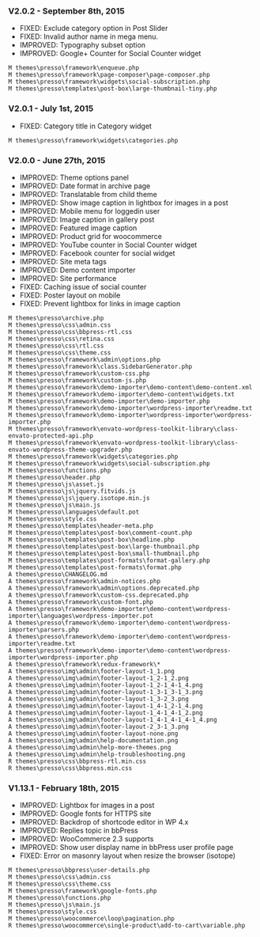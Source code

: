 ### V2.0.2 - September 8th, 2015
* FIXED: Exclude category option in Post Slider
* FIXED: Invalid author name in mega menu.
* IMPROVED: Typography subset option
* IMPROVED: Google+ Counter for Social Counter widget

```
M themes\presso\framework\enqueue.php
M themes\presso\framework\page-composer\page-composer.php
M themes\presso\framework\widgets\social-subscription.php
M themes\presso\templates\post-box\large-thumbnail-tiny.php
```

### V2.0.1 - July 1st, 2015
* FIXED: Category title in Category widget

```
M themes\presso\framework\widgets\categories.php
```

### V2.0.0 - June 27th, 2015
* IMPROVED: Theme options panel
* IMPROVED: Date format in archive page
* IMPROVED: Translatable from child theme
* IMPROVED: Show image caption in lightbox for images in a post
* IMPROVED: Mobile menu for loggedin user
* IMPROVED: Image caption in gallery post
* IMPROVED: Featured image caption
* IMPROVED: Product grid for woocommerce
* IMPROVED: YouTube counter in Social Counter widget
* IMPROVED: Facebook counter for social widget
* IMPROVED: Site meta tags
* IMPROVED: Demo content importer
* IMPROVED: Site performance
* FIXED: Caching issue of social counter
* FIXED: Poster layout on mobile
* FIXED: Prevent lightbox for links in image caption

```
M themes\presso\archive.php
M themes\presso\css\admin.css
M themes\presso\css\bbpress-rtl.css
M themes\presso\css\retina.css
M themes\presso\css\rtl.css
M themes\presso\css\theme.css
M themes\presso\framework\admin\options.php
M themes\presso\framework\class.SidebarGenerator.php
M themes\presso\framework\custom-css.php
M themes\presso\framework\custom-js.php
M themes\presso\framework\demo-importer\demo-content\demo-content.xml
M themes\presso\framework\demo-importer\demo-content\widgets.txt
M themes\presso\framework\demo-importer\demo-importer.php
M themes\presso\framework\demo-importer\wordpress-importer\readme.txt
M themes\presso\framework\demo-importer\wordpress-importer\wordpress-importer.php
M themes\presso\framework\envato-wordpress-toolkit-library\class-envato-protected-api.php
M themes\presso\framework\envato-wordpress-toolkit-library\class-envato-wordpress-theme-upgrader.php
M themes\presso\framework\widgets\categories.php
M themes\presso\framework\widgets\social-subscription.php
M themes\presso\functions.php
M themes\presso\header.php
M themes\presso\js\asset.js
M themes\presso\js\jquery.fitvids.js
M themes\presso\js\jquery.isotope.min.js
M themes\presso\js\main.js
M themes\presso\languages\default.pot
M themes\presso\style.css
M themes\presso\templates\header-meta.php
M themes\presso\templates\post-box\comment-count.php
M themes\presso\templates\post-box\headline.php
M themes\presso\templates\post-box\large-thumbnail.php
M themes\presso\templates\post-box\small-thumbnail.php
M themes\presso\templates\post-formats\format-gallery.php
M themes\presso\templates\post-formats\format.php
A themes\presso\CHANGELOG.md
A themes\presso\framework\admin-notices.php
A themes\presso\framework\admin\options.deprecated.php
A themes\presso\framework\custom-css.deprecated.php
A themes\presso\framework\custom-font.php
A themes\presso\framework\demo-importer\demo-content\wordpress-importer\languages\wordpress-importer.pot
A themes\presso\framework\demo-importer\demo-content\wordpress-importer\parsers.php
A themes\presso\framework\demo-importer\demo-content\wordpress-importer\readme.txt
A themes\presso\framework\demo-importer\demo-content\wordpress-importer\wordpress-importer.php
A themes\presso\framework\redux-framework\*
A themes\presso\img\admin\footer-layout-1_1.png
A themes\presso\img\admin\footer-layout-1_2-1_2.png
A themes\presso\img\admin\footer-layout-1_2-1_4-1_4.png
A themes\presso\img\admin\footer-layout-1_3-1_3-1_3.png
A themes\presso\img\admin\footer-layout-1_3-2_3.png
A themes\presso\img\admin\footer-layout-1_4-1_2-1_4.png
A themes\presso\img\admin\footer-layout-1_4-1_4-1_2.png
A themes\presso\img\admin\footer-layout-1_4-1_4-1_4-1_4.png
A themes\presso\img\admin\footer-layout-2_3-1_3.png
A themes\presso\img\admin\footer-layout-none.png
A themes\presso\img\admin\help-documentation.png
A themes\presso\img\admin\help-more-themes.png
A themes\presso\img\admin\help-troubleshooting.png
R themes\presso\css\bbpress-rtl.min.css
R themes\presso\css\bbpress.min.css
```

### V1.13.1 - February 18th, 2015
* IMPROVED: Lightbox for images in a post
* IMPROVED: Google fonts for HTTPS site
* IMPROVED: Backdrop of shortcode editor in WP 4.x
* IMPROVED: Replies topic in bbPress
* IMPROVED: WooCommerce 2.3 supports
* IMPROVED: Show user display name in bbPress user profile page
* FIXED: Error on masonry layout when resize the browser (isotope)

```
M themes\presso\bbpress\user-details.php
M themes\presso\css\admin.css
M themes\presso\css\theme.css
M themes\presso\framework\google-fonts.php
M themes\presso\functions.php
M themes\presso\js\main.js
M themes\presso\style.css
M themes\presso\woocommerce\loop\pagination.php
R themes\presso\woocommerce\single-product\add-to-cart\variable.php
```